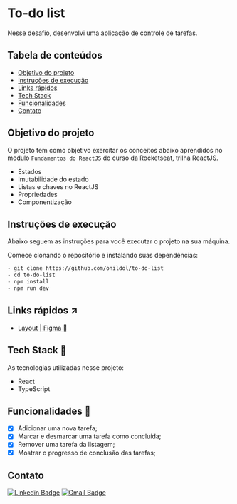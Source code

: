 # To-do list

Nesse desafio, desenvolvi uma aplicação de controle de tarefas.

## Tabela de conteúdos

- [Objetivo do projeto](#objetivo-do-projeto)
- [Instruções de execução](#instruções-de-execução)
- [Links rápidos](#links-rápidos-↗)
- [Tech Stack](#tech-stack-💜)
- [Funcionalidades](#funcionalidades-🚀)
- [Contato](#contato)

## Objetivo do projeto

O projeto tem como objetivo exercitar os conceitos abaixo aprendidos no modulo `Fundamentos do ReactJS` do curso da Rocketseat, trilha ReactJS.

- Estados
- Imutabilidade do estado
- Listas e chaves no ReactJS
- Propriedades
- Componentização

## Instruções de execução

Abaixo seguem as instruções para você executar o projeto na sua máquina.

Comece clonando o repositório e instalando suas dependências:

```sh
- git clone https://github.com/onildol/to-do-list
- cd to-do-list
- npm install
- npm run dev
```

## Links rápidos ↗

- [Layout | Figma 🎨](https://www.figma.com/file/vJCG3xOX1ceyIyMD4mp2jM/ToDo-%7C-List?type=design&node-id=0%3A1&t=1yAt4zL4alHClBZy-1)

## Tech Stack 💜

As tecnologias utilizadas nesse projeto:

- React
- TypeScript

## Funcionalidades 🚀

- [x] Adicionar uma nova tarefa;
- [x] Marcar e desmarcar uma tarefa como concluída;
- [x] Remover uma tarefa da listagem;
- [x] Mostrar o progresso de conclusão das tarefas;

## Contato

[![Linkedin Badge](https://img.shields.io/badge/-Onildo%20Gonçalves-blue?style=flat-square&logo=Linkedin&logoColor=white&link=https://www.linkedin.com/in/onildo-gonçalves-4ab500219/)](https://www.linkedin.com/in/onildo-gonçalves-4ab500219/) [![Gmail Badge](https://img.shields.io/badge/-onildoscript@gmail.com-c14438?style=flat-square&logo=Gmail&logoColor=white&link=mailto:onildoscript@gmail.com)](mailto:onildoscript@gmail.com)
